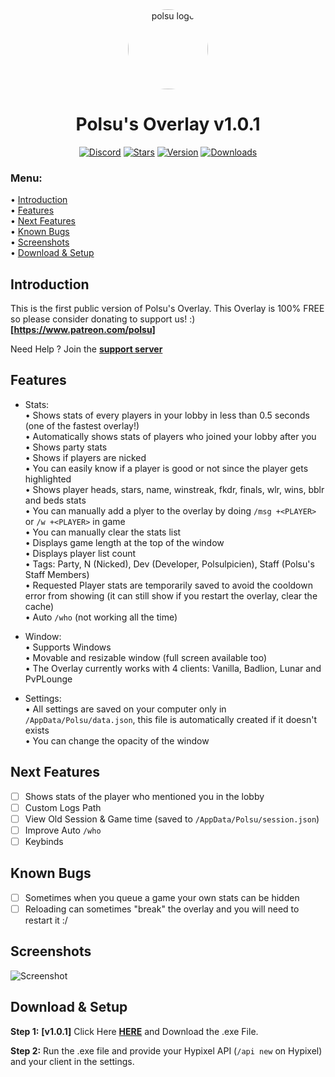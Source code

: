 <div align="center">
    <a href="https://discord.gg/xm9QX3Q"><img src="https://cdn.discordapp.com/attachments/831872376140070943/848225322640998400/polsu.png" alt="polsu logo" height="128" style="border-radius: 50%"></a>
    <h1>Polsu's Overlay v1.0.1</h1>
</div>
<div align="center">
        <a href="https://discord.gg/xm9QX3Q"><img src="https://img.shields.io/discord/761623845119328257?color=blue&label=Discord&logo=discord&style=for-the-badge" alt="Discord"></a>
        <a href="https://github.com/Polsulpicien/Polsu-Overlay"><img src="https://img.shields.io/github/stars/Polsulpicien/Polsu-Overlay?style=for-the-badge" alt="Stars"></a>
        <a href="https://github.com/Polsulpicien/Polsu-Overlay"><img src="https://img.shields.io/github/v/release/polsulpicien/Polsu-Overlay?color=red&label=Version&logo=github&style=for-the-badge" alt="Version"></a>
    <a href="https://github.com/Polsulpicien/Polsu-Overlay"><img src="https://img.shields.io/github/downloads/polsulpicien/Polsu-Overlay/total?style=for-the-badge" alt="Downloads"></a>
</div>
<p align="center">
    <h3>Menu:</h3>
</p>

  • [Introduction](https://github.com/Polsulpicien/Polsu-Overlay/#introduction)  
  • [Features](https://github.com/Polsulpicien/Polsu-Overlay/#features)   
  • [Next Features](https://github.com/Polsulpicien/Polsu-Overlay/#next-features)   
  • [Known Bugs](https://github.com/Polsulpicien/Polsu-Overlay/#known-bugs)   
  • [Screenshots](https://github.com/Polsulpicien/Polsu-Overlay/#screenshots)  
  • [Download & Setup](https://github.com/Polsulpicien/Polsu-Overlay/#download-&-setup)  

## Introduction
  
This is the first public version of Polsu's Overlay.
This Overlay is 100% FREE so please consider donating to support us! :)  
**[https://www.patreon.com/polsu]**  

Need Help ? Join the **[support server](https://discord.gg/xm9QX3Q)**  

## Features
- Stats:  
    • Shows stats of every players in your lobby in less than 0.5 seconds (one of the fastest overlay!)  
    • Automatically shows stats of players who joined your lobby after you  
    • Shows party stats  
    • Shows if players are nicked  
    • You can easily know if a player is good or not since the player gets highlighted  
    • Shows player heads, stars, name, winstreak, fkdr, finals, wlr, wins, bblr and beds stats  
    • You can manually add a plyer to the overlay by doing `/msg +<PLAYER>` or `/w +<PLAYER>` in game  
    • You can manually clear the stats list  
    • Displays game length at the top of the window  
    • Displays player list count  
    • Tags: Party, N (Nicked), Dev (Developer, Polsulpicien), Staff (Polsu's Staff Members)  
    • Requested Player stats are temporarily saved to avoid the cooldown error from showing (it can still show if you restart the overlay, clear the cache)  
    • Auto `/who` (not working all the time)  
    
- Window:  
    • Supports Windows  
    • Movable and resizable window (full screen available too)  
    • The Overlay currently works with 4 clients: Vanilla, Badlion, Lunar and PvPLounge  
    
- Settings:  
    • All settings are saved on your computer only in `/AppData/Polsu/data.json`, this file is automatically created if it doesn't exists  
    • You can change the opacity of the window  

## Next Features  
  - [ ] Shows stats of the player who mentioned you in the lobby  
  - [ ] Custom Logs Path  
  - [ ] View Old Session & Game time (saved to `/AppData/Polsu/session.json`)  
  - [ ] Improve Auto `/who`  
  - [ ] Keybinds  
    
## Known Bugs
 - [ ] Sometimes when you queue a game your own stats can be hidden  
 - [ ] Reloading can sometimes "break" the overlay and you will need to restart it :/  

## Screenshots

![Screenshot](https://media.discordapp.net/attachments/804945677833994240/928749561097367552/unknown.png)

## Download & Setup

__Step 1:__
**[v1.0.1]** Click Here **[HERE](https://github.com/Polsulpicien/Polsu-Overlay/releases/tag/v1.0.1)** and Download the .exe File.

__Step 2:__
Run the .exe file and provide your Hypixel API (`/api new` on Hypixel) and your client in the settings.
